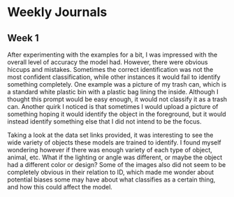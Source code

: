 # Weekly Journals

## Week 1

After experimenting with the examples for a bit, I was impressed with the overall level of accuracy the model had. However, there were obvious hiccups and mistakes. Sometimes the correct identification was not the most confident classification, while other instances it would fail to identify something completely. One example was a picture of my trash can, which is a standard white plastic bin with a plastic bag lining the inside. Although I thought this prompt would be easy enough, it would not classify it as a trash can. Another quirk I noticed is that sometimes I would upload a picture of something hoping it would identify the object in the foreground, but it would instead identify something else that I did not intend to be the focus. 

Taking a look at the data set links provided, it was interesting to see the wide variety of objects these models are trained to identify. I found myself wondering however if there was enough variety of each type of object, animal, etc. What if the lighting or angle was different, or maybe the object had a different color or design? Some of the images also did not seem to be completely obvious in their relation to ID, which made me wonder about potential biases some may have about what classifies as a certain thing, and how this could affect the model. 
